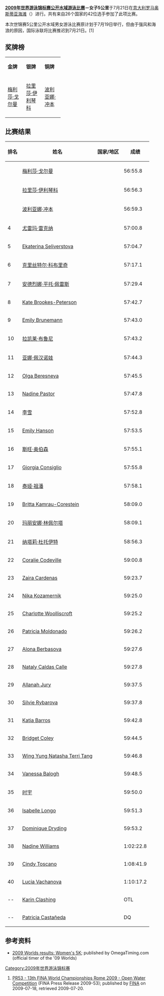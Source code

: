 **[2009年世界游泳锦标赛公开水域游泳比赛](https://zh.wikipedia.org/wiki/2009年世界游泳锦标赛公开水域游泳比赛 "wikilink")－女子5公里**于7月21日在[意大利](../Page/意大利.md "wikilink")[罗马奥斯蒂亚海滩](https://zh.wikipedia.org/wiki/罗马市 "wikilink")（）进行。共有来自26个国家的42位选手参加了此项比赛。

本次世锦赛5公里公开水域男女游泳比赛原计划于7月19日举行，但由于强风和海浪的原因，国际泳联将比赛推迟到7月21日。\[1\]

## 奖牌榜

<table style="width:36%;">
<colgroup>
<col style="width: 12%" />
<col style="width: 12%" />
<col style="width: 12%" />
</colgroup>
<tbody>
<tr class="odd">
<td><p><strong>金牌</strong></p></td>
<td><p><strong>银牌</strong></p></td>
<td><p><strong>铜牌</strong></p></td>
</tr>
<tr class="even">
<td><p><a href="https://zh.wikipedia.org/wiki/梅利莎·戈尔曼" title="wikilink">梅利莎·戈尔曼</a><br />
</p></td>
<td><p><a href="https://zh.wikipedia.org/wiki/拉里莎·伊利琴科" title="wikilink">拉里莎·伊利琴科</a><br />
</p></td>
<td><p><a href="../Page/波利亚娜·冲本.md" title="wikilink">波利亚娜·冲本</a><br />
</p></td>
</tr>
</tbody>
</table>

## 比赛结果

<table>
<thead>
<tr class="header">
<th><p>排名</p></th>
<th><p>姓名</p></th>
<th><p>国家/地区</p></th>
<th><p>成绩</p></th>
</tr>
</thead>
<tbody>
<tr class="odd">
<td></td>
<td><p><a href="https://zh.wikipedia.org/wiki/梅利莎·戈尔曼" title="wikilink">梅利莎·戈尔曼</a></p></td>
<td></td>
<td><p>56:55.8</p></td>
</tr>
<tr class="even">
<td></td>
<td><p><a href="https://zh.wikipedia.org/wiki/拉里莎·伊利琴科" title="wikilink">拉里莎·伊利琴科</a></p></td>
<td></td>
<td><p>56:56.3</p></td>
</tr>
<tr class="odd">
<td></td>
<td><p><a href="../Page/波利亚娜·冲本.md" title="wikilink">波利亚娜·冲本</a></p></td>
<td></td>
<td><p>56:59.3</p></td>
</tr>
<tr class="even">
<td><p>4</p></td>
<td><p><a href="https://zh.wikipedia.org/wiki/尤雷玛·雷克纳" title="wikilink">尤雷玛·雷克纳</a></p></td>
<td></td>
<td><p>57:00.8</p></td>
</tr>
<tr class="odd">
<td><p>5</p></td>
<td><p><a href="https://zh.wikipedia.org/wiki/Ekaterina_Seliverstova" title="wikilink">Ekaterina Seliverstova</a></p></td>
<td></td>
<td><p>57:04.7</p></td>
</tr>
<tr class="even">
<td><p>6</p></td>
<td><p><a href="https://zh.wikipedia.org/wiki/克里丝特尔·科布里奇" title="wikilink">克里丝特尔·科布里奇</a></p></td>
<td></td>
<td><p>57:17.1</p></td>
</tr>
<tr class="odd">
<td><p>7</p></td>
<td><p><a href="https://zh.wikipedia.org/wiki/安德烈娜·平托·佩雷斯" title="wikilink">安德烈娜·平托·佩雷斯</a></p></td>
<td></td>
<td><p>57:29.4</p></td>
</tr>
<tr class="even">
<td><p>8</p></td>
<td><p><a href="https://zh.wikipedia.org/wiki/Kate_Brookes-Peterson" title="wikilink">Kate Brookes-Peterson</a></p></td>
<td></td>
<td><p>57:42.7</p></td>
</tr>
<tr class="odd">
<td><p>9</p></td>
<td><p><a href="https://zh.wikipedia.org/wiki/Emily_Brunemann" title="wikilink">Emily Brunemann</a></p></td>
<td></td>
<td><p>57:43.0</p></td>
</tr>
<tr class="even">
<td><p>10</p></td>
<td><p><a href="../Page/拉凯莱·布鲁尼.md" title="wikilink">拉凯莱·布鲁尼</a></p></td>
<td></td>
<td><p>57:43.2</p></td>
</tr>
<tr class="odd">
<td><p>11</p></td>
<td><p><a href="https://zh.wikipedia.org/wiki/亚娜·佩汉诺娃" title="wikilink">亚娜·佩汉诺娃</a></p></td>
<td></td>
<td><p>57:44.3</p></td>
</tr>
<tr class="even">
<td><p>12</p></td>
<td><p><a href="https://zh.wikipedia.org/wiki/Olga_Beresneva" title="wikilink">Olga Beresneva</a></p></td>
<td></td>
<td><p>57:45.5</p></td>
</tr>
<tr class="odd">
<td><p>13</p></td>
<td><p><a href="https://zh.wikipedia.org/wiki/Nadine_Pastor" title="wikilink">Nadine Pastor</a></p></td>
<td></td>
<td><p>57:47.8</p></td>
</tr>
<tr class="even">
<td><p>14</p></td>
<td><p><a href="../Page/李雪.md" title="wikilink">李雪</a></p></td>
<td></td>
<td><p>57:52.8</p></td>
</tr>
<tr class="odd">
<td><p>15</p></td>
<td><p><a href="https://zh.wikipedia.org/wiki/Emily_Hanson" title="wikilink">Emily Hanson</a></p></td>
<td></td>
<td><p>57:53.5</p></td>
</tr>
<tr class="even">
<td><p>16</p></td>
<td><p><a href="https://zh.wikipedia.org/wiki/斯旺·奥伯森" title="wikilink">斯旺·奥伯森</a></p></td>
<td></td>
<td><p>57:55.1</p></td>
</tr>
<tr class="odd">
<td><p>17</p></td>
<td><p><a href="https://zh.wikipedia.org/wiki/Giorgia_Consiglio" title="wikilink">Giorgia Consiglio</a></p></td>
<td></td>
<td><p>57:55.8</p></td>
</tr>
<tr class="even">
<td><p>18</p></td>
<td><p><a href="https://zh.wikipedia.org/wiki/泰娅·祖潘" title="wikilink">泰娅·祖潘</a></p></td>
<td></td>
<td><p>57:58.1</p></td>
</tr>
<tr class="odd">
<td><p>19</p></td>
<td><p><a href="https://zh.wikipedia.org/wiki/Britta_Kamrau-Corestein" title="wikilink">Britta Kamrau-Corestein</a></p></td>
<td></td>
<td><p>58:09.0</p></td>
</tr>
<tr class="even">
<td><p>20</p></td>
<td><p><a href="https://zh.wikipedia.org/wiki/玛丽安娜·林佩尔塔" title="wikilink">玛丽安娜·林佩尔塔</a></p></td>
<td></td>
<td><p>58:09.1</p></td>
</tr>
<tr class="odd">
<td><p>21</p></td>
<td><p><a href="https://zh.wikipedia.org/wiki/纳塔莉·杜托伊特" title="wikilink">纳塔莉·杜托伊特</a></p></td>
<td></td>
<td><p>58:56.3</p></td>
</tr>
<tr class="even">
<td><p>22</p></td>
<td><p><a href="https://zh.wikipedia.org/wiki/Coralie_Codeville" title="wikilink">Coralie Codeville</a></p></td>
<td></td>
<td><p>59:00.8</p></td>
</tr>
<tr class="odd">
<td><p>23</p></td>
<td><p><a href="https://zh.wikipedia.org/wiki/Zaira_Cardenas" title="wikilink">Zaira Cardenas</a></p></td>
<td></td>
<td><p>59:23.7</p></td>
</tr>
<tr class="even">
<td><p>24</p></td>
<td><p><a href="https://zh.wikipedia.org/wiki/Nika_Kozamernik" title="wikilink">Nika Kozamernik</a></p></td>
<td></td>
<td><p>59:25.0</p></td>
</tr>
<tr class="odd">
<td><p>25</p></td>
<td><p><a href="https://zh.wikipedia.org/wiki/Charlotte_Woolliscroft" title="wikilink">Charlotte Woolliscroft</a></p></td>
<td></td>
<td><p>59:25.2</p></td>
</tr>
<tr class="even">
<td><p>26</p></td>
<td><p><a href="https://zh.wikipedia.org/wiki/Patricia_Maldonado_(swimmer)" title="wikilink">Patricia Moldonado</a></p></td>
<td></td>
<td><p>59:26.2</p></td>
</tr>
<tr class="odd">
<td><p>27</p></td>
<td><p><a href="https://zh.wikipedia.org/wiki/Alona_Berbasova" title="wikilink">Alona Berbasova</a></p></td>
<td></td>
<td><p>59:27.6</p></td>
</tr>
<tr class="even">
<td><p>28</p></td>
<td><p><a href="https://zh.wikipedia.org/wiki/Nataly_Caldas_Calle" title="wikilink">Nataly Caldas Calle</a></p></td>
<td></td>
<td><p>59:27.8</p></td>
</tr>
<tr class="odd">
<td><p>29</p></td>
<td><p><a href="https://zh.wikipedia.org/wiki/Allanah_Jury" title="wikilink">Allanah Jury</a></p></td>
<td></td>
<td><p>59:37.5</p></td>
</tr>
<tr class="even">
<td><p>30</p></td>
<td><p><a href="https://zh.wikipedia.org/wiki/Silvie_Rybarova" title="wikilink">Silvie Rybarova</a></p></td>
<td></td>
<td><p>59:37.8</p></td>
</tr>
<tr class="odd">
<td><p>31</p></td>
<td><p><a href="https://zh.wikipedia.org/wiki/Katia_Barros" title="wikilink">Katia Barros</a></p></td>
<td></td>
<td><p>59:42.8</p></td>
</tr>
<tr class="even">
<td><p>32</p></td>
<td><p><a href="https://zh.wikipedia.org/wiki/Bridget_Coley" title="wikilink">Bridget Coley</a></p></td>
<td></td>
<td><p>59:44.5</p></td>
</tr>
<tr class="odd">
<td><p>33</p></td>
<td><p><a href="https://zh.wikipedia.org/wiki/Wing_Yung_Natasha_Terri_Tang" title="wikilink">Wing Yung Natasha Terri Tang</a></p></td>
<td></td>
<td><p>59:46.8</p></td>
</tr>
<tr class="even">
<td><p>34</p></td>
<td><p><a href="https://zh.wikipedia.org/wiki/Vanessa_Balogh" title="wikilink">Vanessa Balogh</a></p></td>
<td></td>
<td><p>59:48.5</p></td>
</tr>
<tr class="odd">
<td><p>35</p></td>
<td><p><a href="https://zh.wikipedia.org/wiki/时宇" title="wikilink">时宇</a></p></td>
<td></td>
<td><p>59:50.0</p></td>
</tr>
<tr class="even">
<td><p>36</p></td>
<td><p><a href="https://zh.wikipedia.org/wiki/Isabelle_Longo" title="wikilink">Isabelle Longo</a></p></td>
<td></td>
<td><p>59:51.3</p></td>
</tr>
<tr class="odd">
<td><p>37</p></td>
<td><p><a href="https://zh.wikipedia.org/wiki/Dominique_Dryding" title="wikilink">Dominique Dryding</a></p></td>
<td></td>
<td><p>59:53.2</p></td>
</tr>
<tr class="even">
<td><p>38</p></td>
<td><p><a href="https://zh.wikipedia.org/wiki/Nadine_Williams" title="wikilink">Nadine Williams</a></p></td>
<td></td>
<td><p>1:02:22.8</p></td>
</tr>
<tr class="odd">
<td><p>39</p></td>
<td><p><a href="https://zh.wikipedia.org/wiki/Cindy_Toscano" title="wikilink">Cindy Toscano</a></p></td>
<td></td>
<td><p>1:08:41.9</p></td>
</tr>
<tr class="even">
<td><p>40</p></td>
<td><p><a href="https://zh.wikipedia.org/wiki/Lucia_Vachanova" title="wikilink">Lucia Vachanova</a></p></td>
<td></td>
<td><p>1:10:17.2</p></td>
</tr>
<tr class="odd">
<td><p>--</p></td>
<td><p><a href="https://zh.wikipedia.org/wiki/Karin_Clashing" title="wikilink">Karin Clashing</a></p></td>
<td></td>
<td><p>OTL</p></td>
</tr>
<tr class="even">
<td><p>--</p></td>
<td><p><a href="https://zh.wikipedia.org/wiki/Patricia_Castañeda_Miyamoto" title="wikilink">Patricia Castañeda</a></p></td>
<td></td>
<td><p>DQ</p></td>
</tr>
</tbody>
</table>

## 参考资料

  - [2009 Worlds results: Women's 5K](https://web.archive.org/web/20090806171144/http://www.omegatiming.com/openwater/racearchives/2009/Roma2009/5_km_Womens_Results.pdf); published by OmegaTiming.com (official timer of the '09 Worlds)

[Category:2009年世界游泳锦标赛](https://zh.wikipedia.org/wiki/Category:2009年世界游泳锦标赛 "wikilink")

1.  [PR53 - 13th FINA World Championships Rome 2009 - Open Water Competition](http://www.fina.org/project/index.php?option=com_content&task=view&id=2531&Itemid=108)  (FINA Press Release 2009-53); published by [FINA](https://zh.wikipedia.org/wiki/FINA "wikilink") on 2009-07-18, retrieved 2009-07-20.